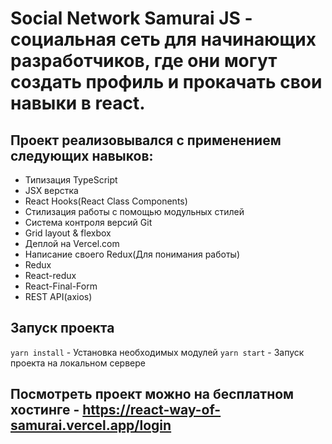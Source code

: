 # Social Network Samurai JS - социальная сеть для начинающих разработчиков, где они могут создать профиль и прокачать свои навыки в react.
## Проект реализовывался с применением следующих навыков:
- Типизация TypeScript
- JSX верстка
- React Hooks(React Class Components)
- Стилизация работы с помощью модульных стилей
- Система контроля версий Git
- Grid layout & flexbox
- Деплой на Vercel.com
- Написание своего Redux(Для понимания работы)
- Redux
- React-redux
- React-Final-Form
- REST API(axios)
## Запуск проекта
`yarn install` - Установка необходимых модулей
`yarn start` - Запуск проекта на локальном сервере
## Посмотреть проект можно на бесплатном хостинге - https://react-way-of-samurai.vercel.app/login
